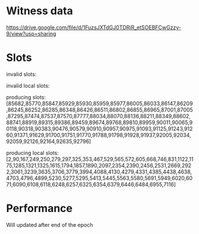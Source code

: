 Witness data
============

https://drive.google.com/file/d/1FuzsJXTdGJ0TDRjR_etSOEBFCwGzzy-9/view?usp=sharing

Slots
=====

invalid slots: 

invalid local slots:

producing slots: [85682,85770,85847,85929,85930,85959,85977,86005,86033,86147,86209,86245,86252,86285,86348,86426,86511,86802,86855,86965,87001,87005,87295,87474,87537,87570,87777,88034,88070,88136,88211,88349,88602,88741,88919,89315,89386,89459,89674,89768,89810,89959,90011,90065,90118,90318,90383,90476,90579,90910,90957,90975,91093,91125,91243,91260,91371,91629,91700,91751,91770,91788,91798,91928,91937,92005,92034,92059,92126,92164,92635,92796]

producing local slots: [2,90,167,249,250,279,297,325,353,467,529,565,572,605,668,746,831,1122,1175,1285,1321,1325,1615,1794,1857,1890,2097,2354,2390,2456,2531,2669,2922,3061,3239,3635,3706,3779,3994,4088,4130,4279,4331,4385,4438,4638,4703,4796,4899,5230,5277,5295,5413,5445,5563,5580,5691,5949,6020,6071,6090,6108,6118,6248,6257,6325,6354,6379,6446,6484,6955,7116]


Performance 
===========

Will updated after end of the epoch